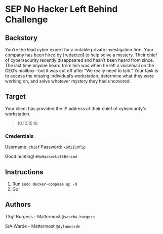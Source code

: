 # SEP No Hacker Left Behind Challenge

## Backstory

You’re the lead cyber expert for a notable private investigation firm. Your company has been hired by [redacted] to help solve a mystery. Their chief of cybersecurity recently disappeared and hasn’t been heard from since. The last time anyone heard from him was when he left a voicemail on the CEO’s mailbox--but it was cut off after “We really need to talk.” Your task is to access the missing individual’s workstation, determine what they were working on, and solve whatever mystery they had uncovered.

## Target
Your client has provided the IP address of their chief of cybsecurity's workstation.
> 10.10.15.10

### Credentials
Username: `chief`
Password: `kGMIiCmfip`

Good hunting! `#NoHackerLeftBehind`

## Instructions
1. Run `sudo docker-compose up -d`
2. Go!

## Authors
TSgt Burgess - Mattermost `@sascha.burgess`

SrA Warde - Mattermost `@dylanwarde`

